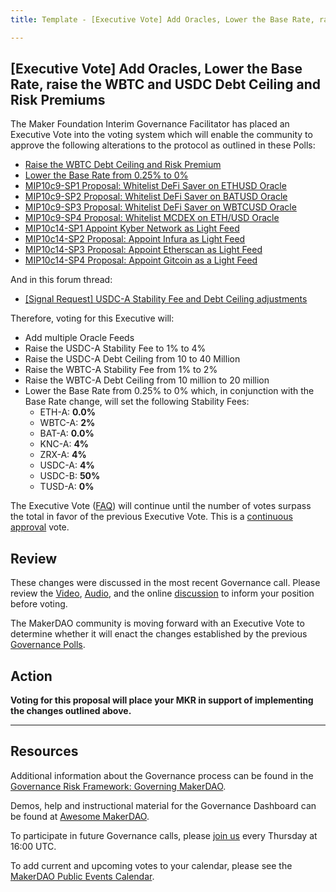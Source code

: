 ```yaml
---
title: Template - [Executive Vote] Add Oracles, Lower the Base Rate, raise the WBTC and USDC Debt Ceiling and Risk Premiums

---
```

## [Executive Vote] Add Oracles, Lower the Base Rate, raise the WBTC and USDC Debt Ceiling and Risk Premiums

The Maker Foundation Interim Governance Facilitator has placed an Executive Vote into the voting system which will enable the community to approve the following alterations to the protocol as outlined in these Polls:

- [Raise the WBTC Debt Ceiling and Risk Premium](https://vote.makerdao.com/polling-proposal/qmzbjhbvompj77ud2yw3f1zatxgitt72q7cukx3mqtath9)
- [Lower the Base Rate from 0.25% to 0%](https://vote.makerdao.com/polling-proposal/qmyyuvc3fphgt9bqotkedijxt5mpnjfktz/3je9c2cspfae)
- [MIP10c9-SP1 Proposal: Whitelist DeFi Saver on ETHUSD Oracle](https://vote.makerdao.com/polling-proposal/qmscvakatc3gwhtn7ouhags7een8vynez9eazdringlyqs)
- [MIP10c9-SP2 Proposal: Whitelist DeFi Saver on BATUSD Oracle](https://vote.makerdao.com/polling-proposal/qmnjvvw9h23l48yxew1ehqwfeso4kafwilrfhycoxhgc14)
- [MIP10c9-SP3 Proposal: Whitelist DeFi Saver on WBTCUSD Oracle](https://vote.makerdao.com/polling-proposal/qmry7yogtnipce9kywjr4vmixk68aluefpuoqqmx7wzbcn)
- [MIP10c9-SP4 Proposal: Whitelist MCDEX on ETH/USD Oracle](https://vote.makerdao.com/polling-proposal/qmuajcxpbqahsx32xsakpmswgedaw6muvpjguycdqkcylv)
- [MIP10c14-SP1 Appoint Kyber Network as Light Feed](https://vote.makerdao.com/polling-proposal/qmaq4mksui8wnmxqdudj1lweezk1gzx99vaoudsztsmyfk)
- [MIP10c14-SP2 Proposal: Appoint Infura as Light Feed](https://vote.makerdao.com/polling-proposal/qmratquzjbjmevw6eonbyfo1thms8nqdjgcmu2nrbza11c)
- [MIP10c14-SP3 Proposal: Appoint Etherscan as Light Feed](https://vote.makerdao.com/polling-proposal/qmty4p3lvezvnucmfcr5byacmmxvxq1kadf6zr1n47kcnu)
- [MIP10c14-SP4 Proposal: Appoint Gitcoin as a Light Feed](https://vote.makerdao.com/polling-proposal/qmpstgclb4lnlptwuufhyyxsh1rdah4mayxdyctfxbpmhk)

And in this forum thread:

- [[Signal Request] USDC-A Stability Fee and Debt Ceiling adjustments](https://forum.makerdao.com/t/3020)

Therefore, voting for this Executive will:

- Add multiple Oracle Feeds
- Raise the USDC-A Stability Fee to 1% to 4%
- Raise the USDC-A Debt Ceiling from 10 to 40 Million
- Raise the WBTC-A Stability Fee from 1% to 2%
- Raise the WBTC-A Debt Ceiling from 10 million to 20 million
- Lower the Base Rate from 0.25% to 0% which, in conjunction with the Base Rate change, will set the following Stability Fees:
  - ETH-A: **0.0%**
  - WBTC-A: **2%**
  - BAT-A: **0.0%**
  - KNC-A: **4%**
  - ZRX-A: **4%**
  - USDC-A: **4%**
  - USDC-B: **50%**
  - TUSD-A: **0%**

The Executive Vote ([FAQ](https://community-development.makerdao.com/makerdao-mcd-faqs/faqs#governance)) will continue until the number of votes surpass the total in favor of the previous Executive Vote. This is a [continuous approval](https://community-development.makerdao.com/makerdao-mcd-faqs/faqs/governance#what-is-continuous-approval-voting) vote.

## Review

These changes were discussed in the most recent Governance call. Please review the [Video](https://www.youtube.com/playlist?list=PLLzkWCj8ywWNq5-90-Id6VPSsrk4OWVan), [Audio](https://soundcloud.com/makerdao/sets/governance-calls), and the online [discussion](https://forum.makerdao.com/c/governance) to inform your position before voting.

The MakerDAO community is moving forward with an Executive Vote to determine whether it will enact the changes established by the previous [Governance Polls](https://vote.makerdao.com/polling).

## Action

**Voting for this proposal will place your MKR in support of implementing the changes outlined above.**

---

## Resources

Additional information about the Governance process can be found in the [Governance Risk Framework: Governing MakerDAO](https://community-development.makerdao.com/governance/governance-risk-framework).

Demos, help and instructional material for the Governance Dashboard can be found at [Awesome MakerDAO](https://awesome.makerdao.com/#voting).

To participate in future Governance calls, please [join us](https://community-development.makerdao.com/governance/governance-and-risk-meetings) every Thursday at 16:00 UTC.

To add current and upcoming votes to your calendar, please see the [MakerDAO Public Events Calendar](https://calendar.google.com/calendar/embed?src=makerdao.com_3efhm2ghipksegl009ktniomdk%40group.calendar.google.com&ctz=America%2FLos_Angeles).
